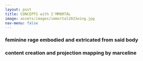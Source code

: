 ```yaml
---
layout: post
title: CONCEPTS with I'MMORTAL
image: assets/images/immortal2023wing.jpg
nav-menu: false
---
```


### feminine rage embodied and extricated from said body

### content creation and projection mapping by marceline 

<div class="box alt">
    <div class="row 50% uniform">
        <div class="4u"><span class="image fit"><img src="{% link assets/images/immortal-concept-2020-581.png %}" alt="" /></span></div>
        <!-- <div class="4u"><span class="image fit"><img src="{% link assets/images/versace-spaceship/versace.jpg %}" alt="" /></span></div> -->
        <!-- <div class="4u$"><span class="image fit"><img src="{% link assets/images/versace-spaceship/white.jpg %}" alt="" /></span></div> -->
    </div>
</div>